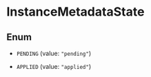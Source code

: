 

# InstanceMetadataState

## Enum


* `PENDING` (value: `"pending"`)

* `APPLIED` (value: `"applied"`)



